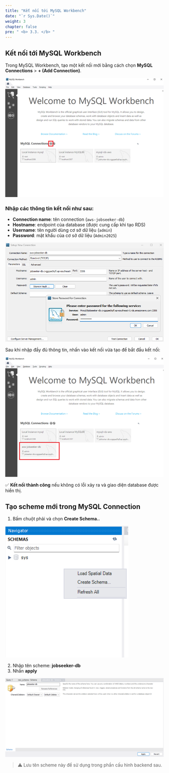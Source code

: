 ```yaml
---
title: "Kết nối tới MySQL Workbench"
date: "`r Sys.Date()`"
weight: 3
chapter: false
pre: " <b> 3.3. </b> "
---
```


## Kết nối tới MySQL Workbench

Trong MySQL Workbench, tạo một kết nối mới bằng cách chọn **MySQL Connections** > **+ (Add Connection)**.

![alt text](image.png)

### Nhập các thông tin kết nối như sau:

- **Connection name**: tên connection (`aws-jobseeker-db`)
- **Hostname**: endpoint của database (được cung cấp khi tạo RDS)
- **Username**: tên người dùng cơ sở dữ liệu (`admin`)
- **Password**: mật khẩu của cơ sở dữ liệu (`Admin2025`)

![alt text](image-2.png)

Sau khi nhập đầy đủ thông tin, nhấn vào kết nối vừa tạo để bắt đầu kết nối:

![alt text](<image (2).png>)

✅ **Kết nối thành công** nếu không có lỗi xảy ra và giao diện database được hiển thị.

## Tạo scheme mới trong MySQL Connection

1. Bấm chuột phải và chọn **Create Schema..**

![alt text](image-1.png)

2. Nhập tên scheme: **jobseeker-db**
3. Nhấn **apply**

![alt text](image-3.png)

> ⚠️ Lưu tên scheme này để sử dụng trong phần cấu hình backend sau.
